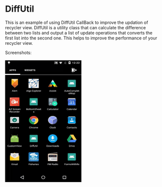 # DiffUtil
This is an example of using DiffUtil CallBack to improve the updation of recycler view. DiffUtil is a utility class that can calculate the difference between two lists and output a list of update operations that converts the first list into the second one. This helps to improve the performance of your recycler view.

Screenshots:
<br><br>
<img src="diffGif.gif" width="250px" height="400px"/>
